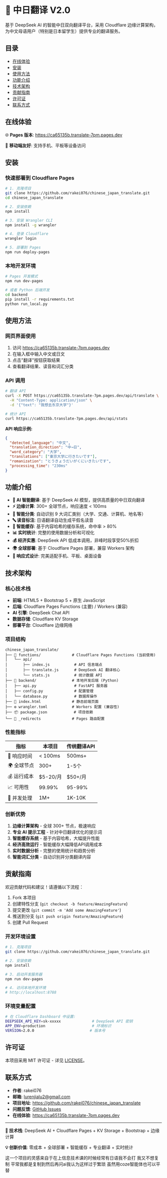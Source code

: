 # 🌸 中日翻译 V2.0

基于 DeepSeek AI 的智能中日双向翻译平台，采用 Cloudflare 边缘计算架构，为中文母语用户（特别是日本留学生）提供专业的翻译服务。


## 目录

- [在线体验](#在线体验)
- [安装](#安装)
- [使用方法](#使用方法)
- [功能介绍](#功能介绍)
- [技术架构](#技术架构)
- [贡献指南](#贡献指南)
- [许可证](#许可证)
- [联系方式](#联系方式)

## 在线体验

🌐 **Pages 版本**: https://ca65135b.translate-7pm.pages.dev

📱 **移动端友好**: 支持手机、平板等设备访问

## 安装

### 快速部署到 Cloudflare Pages

```bash
# 1. 克隆项目
git clone https://github.com/rakei076/chinese_japan_translate.git
cd chinese_japan_translate

# 2. 安装依赖
npm install

# 3. 安装 Wrangler CLI
npm install -g wrangler

# 4. 登录 Cloudflare
wrangler login

# 5. 部署到 Pages
npm run deploy-pages
```

### 本地开发环境

```bash
# Pages 开发模式
npm run dev-pages

# 或者 Python 后端开发
cd backend
pip install -r requirements.txt
python run_local.py
```

## 使用方法

### 网页界面使用

1. 访问 https://ca65135b.translate-7pm.pages.dev
2. 在输入框中输入中文或日文
3. 点击"翻译"按钮获取结果
4. 查看翻译结果、读音和词汇分类

### API 调用

```bash
# 翻译 API
curl -X POST https://ca65135b.translate-7pm.pages.dev/api/translate \
  -H "Content-Type: application/json" \
  -d '{"text": "我想去东京大学"}'

# 统计 API
curl https://ca65135b.translate-7pm.pages.dev/api/stats
```

**API 响应示例:**
```json
{
  "detected_language": "中文",
  "translation_direction": "中→日",
  "word_category": "大学",
  "translations": ["東京大学に行きたいです"],
  "romanization": "とうきょうだいがくにいきたいです",
  "processing_time": "230ms"
}
```

## 功能介绍

- **🤖 AI 智能翻译**: 基于 DeepSeek AI 模型，提供高质量的中日双向翻译
- **⚡ 边缘计算**: 300+ 全球节点，响应速度 < 100ms
- **🧠 智能分类**: 自动识别 9 大词汇类别（大学、交通、计算机、地名等）
- **🔤 读音标注**: 日语翻译自动生成平假名读音
- **💾 智能缓存**: 基于内容哈希的缓存系统，命中率 > 80%
- **📊 实时统计**: 完整的使用数据分析和可视化
- **💰 经济实惠**: DeepSeek API 低成本调用，非峰时段享受50%折扣
- **🌍 全球部署**: 基于 Cloudflare Pages 部署，兼容 Workers 架构
- **📱 响应式设计**: 完美适配手机、平板、桌面设备

## 技术架构

### 核心技术栈

- **前端**: HTML5 + Bootstrap 5 + 原生 JavaScript
- **后端**: Cloudflare Pages Functions (主要) / Workers (兼容)
- **AI 引擎**: DeepSeek Chat API
- **数据存储**: Cloudflare KV Storage
- **部署平台**: Cloudflare 边缘网络

### 项目结构

```
chinese_japan_translate/
├── 📁 functions/              # Cloudflare Pages Functions (当前使用)
│   └── api/
│       ├── index.js           # API 信息端点
│       ├── translate.js       # DeepSeek AI 翻译核心
│       └── stats.js           # 统计数据 API
├── 📁 backend/                # 本地开发后端 (Python)
│   ├── api.py                 # FastAPI 服务器
│   ├── config.py              # 配置管理
│   └── database.py            # 数据库操作
├── 📄 index.html              # 静态前端页面
├── ⚙️ wrangler.toml           # Workers 配置 (兼容性)
├── 📦 package.json            # 项目依赖
└── 🔧 _redirects              # Pages 路由配置
```

### 性能指标

| 指标 | 本项目 | 传统翻译API |
|------|-------|-------------|
| 🚀 响应时间 | < 100ms | 500ms+ |
| 🌍 全球节点 | 300+ | 1-5个 |
| 💰 运行成本 | $5-20/月 | $50+/月 |
| 📈 可用性 | 99.99% | 95-99% |
| 🔄 并发处理 | 1M+ | 1K-10K |

### 创新优势

1. **边缘计算架构** - 全球 300+ 节点，极速响应
2. **专业 AI 提示工程** - 针对中日翻译优化的提示词
3. **智能缓存系统** - 基于内容哈希，大幅提升性能
4. **经济高效运行** - 智能缓存大幅降低API调用成本
5. **实时数据分析** - 完整的使用统计和趋势分析
6. **智能词汇分类** - 自动识别并分类翻译内容

## 贡献指南

欢迎贡献代码和建议！请遵循以下流程：

1. Fork 本项目
2. 创建特性分支 (`git checkout -b feature/AmazingFeature`)
3. 提交更改 (`git commit -m 'Add some AmazingFeature'`)
4. 推送到分支 (`git push origin feature/AmazingFeature`)
5. 创建 Pull Request

### 开发环境设置

```bash
# 1. 克隆项目
git clone https://github.com/rakei076/chinese_japan_translate.git

# 2. 安装依赖
npm install

# 3. 启动开发服务器
npm run dev-pages

# 4. 访问本地开发环境
# http://localhost:8788
```

### 环境变量配置

```bash
# 在 Cloudflare Dashboard 中设置:
DEEPSEEK_API_KEY=sk-xxxxx              # DeepSeek API 密钥
APP_ENV=production                     # 环境标识
VERSION=2.0.0                         # 版本号
```

## 许可证

本项目采用 MIT 许可证 - 详见 [LICENSE](LICENSE)。

## 联系方式

- **作者**: rakei076
- **邮箱**: lurenjialu2@gmail.com
- **项目地址**: https://github.com/rakei076/chinese_japan_translate
- **问题反馈**: [GitHub Issues](https://github.com/rakei076/chinese_japan_translate/issues)
- **在线体验**: https://ca65135b.translate-7pm.pages.dev

---

**🎯 技术栈**: DeepSeek AI + Cloudflare Pages + KV Storage + Bootstrap + 边缘计算

**💡 创新价值**: 零成本 + 全球部署 + 智能缓存 + 专业翻译 + 实时统计

这一个项目的灵感来自于在上信息技术课的时候经常有日语我不会打 我又不想复制 平常我都是复制到然后再问ai我认为这样过于繁琐 虽然用coze智能体也可以平替 